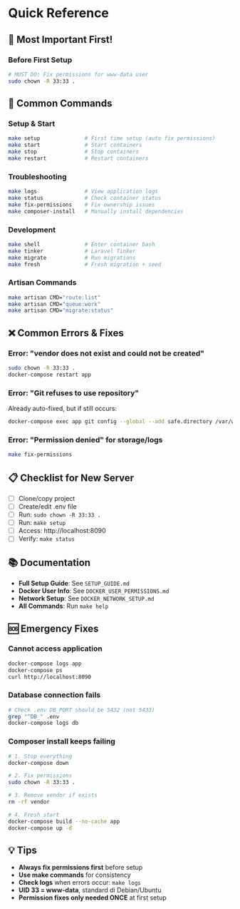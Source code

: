 # Quick Reference

## 🚨 Most Important First!

### Before First Setup
```bash
# MUST DO: Fix permissions for www-data user
sudo chown -R 33:33 .
```

## 🚀 Common Commands

### Setup & Start
```bash
make setup              # First time setup (auto fix permissions)
make start              # Start containers
make stop               # Stop containers
make restart            # Restart containers
```

### Troubleshooting
```bash
make logs               # View application logs
make status             # Check container status
make fix-permissions    # Fix ownership issues
make composer-install   # Manually install dependencies
```

### Development
```bash
make shell              # Enter container bash
make tinker             # Laravel Tinker
make migrate            # Run migrations
make fresh              # Fresh migration + seed
```

### Artisan Commands
```bash
make artisan CMD="route:list"
make artisan CMD="queue:work"
make artisan CMD="migrate:status"
```

## ❌ Common Errors & Fixes

### Error: "vendor does not exist and could not be created"
```bash
sudo chown -R 33:33 .
docker-compose restart app
```

### Error: "Git refuses to use repository"
Already auto-fixed, but if still occurs:
```bash
docker-compose exec app git config --global --add safe.directory /var/www
```

### Error: "Permission denied" for storage/logs
```bash
make fix-permissions
```

## 📋 Checklist for New Server

- [ ] Clone/copy project
- [ ] Create/edit .env file
- [ ] Run: `sudo chown -R 33:33 .`
- [ ] Run: `make setup`
- [ ] Access: http://localhost:8090
- [ ] Verify: `make status`

## 📚 Documentation

- **Full Setup Guide**: See `SETUP_GUIDE.md`
- **Docker User Info**: See `DOCKER_USER_PERMISSIONS.md`
- **Network Setup**: See `DOCKER_NETWORK_SETUP.md`
- **All Commands**: Run `make help`

## 🆘 Emergency Fixes

### Cannot access application
```bash
docker-compose logs app
docker-compose ps
curl http://localhost:8090
```

### Database connection fails
```bash
# Check .env DB_PORT should be 5432 (not 5433)
grep "^DB_" .env
docker-compose logs db
```

### Composer install keeps failing
```bash
# 1. Stop everything
docker-compose down

# 2. Fix permissions
sudo chown -R 33:33 .

# 3. Remove vendor if exists
rm -rf vendor

# 4. Fresh start
docker-compose build --no-cache app
docker-compose up -d
```

## 💡 Tips

- **Always fix permissions first** before setup
- **Use make commands** for consistency  
- **Check logs** when errors occur: `make logs`
- **UID 33 = www-data**, standard di Debian/Ubuntu
- **Permission fixes only needed ONCE** at first setup
